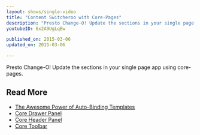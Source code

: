 ```yaml
---
layout: shows/single-video
title: "Content Switcheroo with Core-Pages"
description: "Presto Change-O! Update the sections in your single page app using core-pages."
youtubeID: 6x2A9UgLqEw

published_on: 2015-03-06
updated_on: 2015-03-06

---
```


Presto Change-O! Update the sections in your single page app using core-pages.

## Read More

- [The Awesome Power of Auto-Binding Templates](https://developers.google.com/web/shows/polycasts/season-2/awesome-power-of-auto-binding)
- [Core Drawer Panel](https://developers.google.com/web/shows/polycasts/season-1/core-drawer-panel)
- [Core Header Panel](https://developers.google.com/web/shows/polycasts/season-1/core-header-panel)
- [Core Toolbar](https://developers.google.com/web/shows/polycasts/season-1/core-toolbar)
